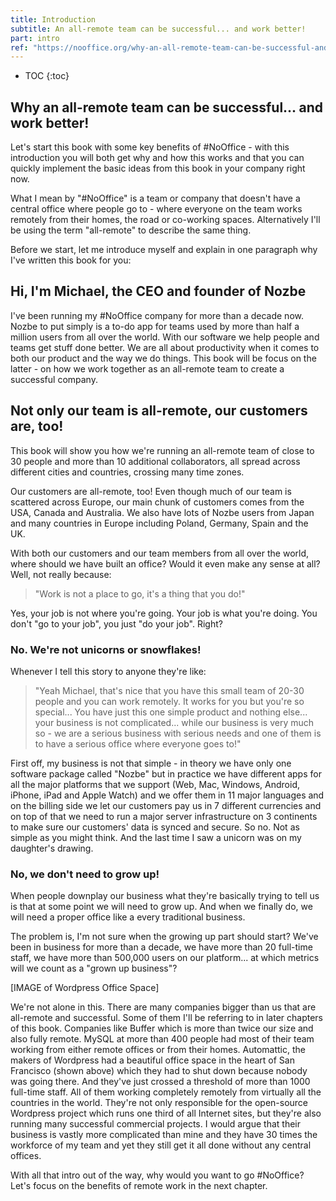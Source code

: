 ```yaml
---
title: Introduction
subtitle: An all-remote team can be successful... and work better!
part: intro
ref: "https://nooffice.org/why-an-all-remote-team-can-be-successful-and-work-better-why-go-nooffice-video-a6694138ed1c/"
---
```


* TOC
{:toc}

## Why an all-remote team can be successful... and work better!

Let's start this book with some key benefits of #NoOffice - with this introduction you will both get why and how this works and that you can quickly implement the basic ideas from this book in your company right now.

What I mean by "#NoOffice" is a team or company that doesn't have a central office where people go to - where everyone on the team works remotely from their homes, the road or co-working spaces. Alternatively I'll be using the term "all-remote" to describe the same thing.

Before we start, let me introduce myself and explain in one paragraph why I've written this book for you:

## Hi, I'm Michael, the CEO and founder of Nozbe

I've been running my #NoOffice company for more than a decade now. Nozbe to put simply is a to-do app for teams used by more than half a million users from all over the world. With our software we help people and teams get stuff done better. We are all about productivity when it comes to both our product and the way we do things. This book will be focus on the latter - on how we work together as an all-remote team to create a successful company.

## Not only our team is all-remote, our customers are, too!

This book will show you how we're running an all-remote team of close to 30 people and more than 10 additional collaborators, all spread across different cities and countries, crossing many time zones.

Our customers are all-remote, too! Even though much of our team is scattered across Europe, our main chunk of customers comes from the USA, Canada and Australia. We also have lots of Nozbe users from Japan and many countries in Europe including Poland, Germany, Spain and the UK.

With both our customers and our team members from all over the world, where should we have built an office? Would it even make any sense at all? Well, not really because:

> "Work is not a place to go, it's a thing that you do!"

Yes, your job is not where you're going. Your job is what you're doing. You don't "go to your job", you just "do your job". Right?

### No. We're not unicorns or snowflakes!

Whenever I tell this story to anyone they're like:

> "Yeah Michael, that's nice that you have this small team of 20-30 people and you can work remotely. It works for you but you're so special... You have just this one simple product and nothing else... your business is not complicated... while our business is very much so - we are a serious business with serious needs and one of them is to have a serious office where everyone goes to!"

First off, my business is not that simple - in theory we have only one software package called "Nozbe" but in practice we have different apps for all the major platforms that we support (Web, Mac, Windows, Android, iPhone, iPad and Apple Watch) and we offer them in 11 major languages and on the billing side we let our customers pay us in 7 different currencies and on top of that we need to run a major server infrastructure on 3 continents to make sure our customers' data is synced and secure. So no. Not as simple as you might think. And the last time I saw a unicorn was on my daughter's drawing. 

### No, we don't need to grow up!

When people downplay our business what they're basically trying to tell us is that at some point we will need to grow up. And when we finally do, we will need a proper office like a every traditional business.

The problem is, I'm not sure when the growing up part should start? We've been in business for more than a decade, we have more than 20 full-time staff, we have more than 500,000 users on our platform... at which metrics will we count as a "grown up business"?

[IMAGE of Wordpress Office Space]

We're not alone in this. There are many companies bigger than us that are all-remote and successful. Some of them I'll be referring to in later chapters of this book. Companies like Buffer which is more than twice our size and also fully remote. MySQL at more than 400 people had most of their team working from either remote offices or from their homes. Automattic, the makers of Wordpress had a beautiful office space in the heart of San Francisco (shown above) which they had to shut down because nobody was going there. And they've just crossed a threshold of more than 1000 full-time staff. All of them working completely remotely from virtually all the countries in the world. They're not only responsible for the open-source Wordpress project which runs one third of all Internet sites, but they're also running many successful commercial projects. I would argue that their business is vastly more complicated than mine and they have 30 times the workforce of my team and yet they still get it all done without any central offices.

With all that intro out of the way, why would you want to go #NoOffice? Let's focus on the benefits of remote work in the next chapter.
